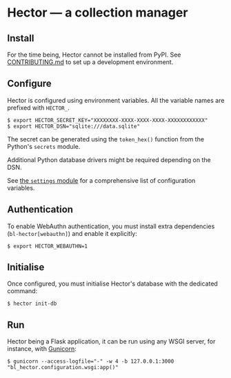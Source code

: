 # Hector — a collection manager

## Install

For the time being, Hector cannot be installed from PyPI.
See [CONTRIBUTING.md]() to set up a development environment.


## Configure

Hector is configured using environment variables.
All the variable names are prefixed with `HECTOR_`.

```console
$ export HECTOR_SECRET_KEY="XXXXXXXX-XXXX-XXXX-XXXX-XXXXXXXXXXXX"
$ export HECTOR_DSN="sqlite:///data.sqlite"
```

The secret can be generated using the `token_hex()` function from
the Python's `secrets` module.

Additional Python database drivers might be required depending on the DSN.

See [the `settings` module](bl_hector/infrastructure/settings.py) for
a comprehensive list of configuration variables.


## Authentication

To enable WebAuthn authentication, you must install extra dependencies (`bl-hector[webauthn]`)
and enable it explicitly:

```console
$ export HECTOR_WEBAUTHN=1
```


## Initialise

Once configured, you must initialise Hector's database with the dedicated command:

```console
$ hector init-db
```


## Run

Hector being a Flask application, it can be run using any WSGI server,
for instance, with [Gunicorn](https://gunicorn.org):

```console
$ gunicorn --access-logfile="-" -w 4 -b 127.0.0.1:3000 "bl_hector.configuration.wsgi:app()"
```
